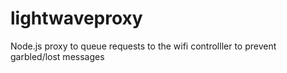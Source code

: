 lightwaveproxy
==============

Node.js proxy to queue requests to the wifi controlller to prevent garbled/lost messages
